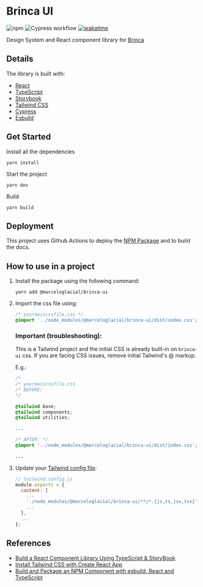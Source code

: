 # Brinca UI

![npm](https://img.shields.io/npm/v/@marceloglacial/brinca-ui)
![Cypress workflow](https://github.com/marceloglacial/brinca-ui/actions/workflows/tests.yml/badge.svg)
[![wakatime](https://wakatime.com/badge/user/cee0e641-3254-41c3-a42e-8f3adfdfbc22/project/d43dcbd6-cbe2-4a85-8e06-c43ab7267059.svg)](https://wakatime.com/badge/user/cee0e641-3254-41c3-a42e-8f3adfdfbc22/project/d43dcbd6-cbe2-4a85-8e06-c43ab7267059)

Design System and React component library for [Brinca](https://brinca.ca/)

## Details

The library is built with:

-   [React](https://reactjs.org/)
-   [TypeScript](https://www.typescriptlang.org/)
-   [Storybook](https://storybook.js.org/)
-   [Tailwind CSS](https://tailwindcss.com/)
-   [Cypress](https://www.cypress.io)
-   [Esbuild](https://esbuild.github.io)

## Get Started

Install all the dependencies

```shell
yarn install
```

Start the project

```shell
yarn dev
```

Build

```shell
yarn build
```

## Deployment

This project uses Github Actions to deploy the [NPM Package](https://www.npmjs.com/package/@marceloglacial/brinca-ui) and to build the docs.

## How to use in a project

1. Install the package using the following command:

    ```shell
    yarn add @marceloglacial/brinca-ui
    ```

1. Import the css file using:

    ```css
    /* yourmaincssfile.css */
    @import '../node_modules/@marceloglacial/brinca-ui/dist/index.css';
    ```

    ### Important (troubleshooting):

    This is a Tailwind project and the initial CSS is already built-in on `brinca-ui` css. If you are facing CSS issues, remove initial Tailwind's @ markup.

    E.g.:

    ```css
    /*
    /* yourmaincssfile.css
    /* BEFORE:
    */

    @tailwind base;
    @tailwind components;
    @tailwind utilities;

    ...

    /* AFTER: */
    @import '../node_modules/@marceloglacial/brinca-ui/dist/index.css';

    ...
    ```

1. Update your [Tailwind config file](https://tailwindcss.com/docs/configuration):

    ```javascript
    // tailwind.config.js
    module.exports = {
      content: [
        ...
        './node_modules/@marceloglacial/brinca-ui/**/*.{js,ts,jsx,tsx}',
        ...
      ],
      ...
    };
    ```

## References

-   [Build a React Component Library Using TypeScript & StoryBook](https://javascript.plainenglish.io/build-a-react-component-library-using-typescript-storybook-86d3562aa53a)
-   [Install Tailwind CSS with Create React App](https://tailwindcss.com/docs/guides/create-react-app)
-   [Build and Package an NPM Component with esbuild, React and TypeScript](https://javascript.plainenglish.io/develop-and-publish-a-react-component-with-esbuild-and-typescript-3eb756adda6e)
